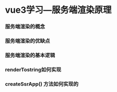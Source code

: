 # vue3学习—服务端渲染原理

### 服务端渲染的概念



### 服务端渲染的优缺点



### 服务端渲染的基本逻辑





### renderTostring如何实现





### createSsrApp() 方法如何实现的





